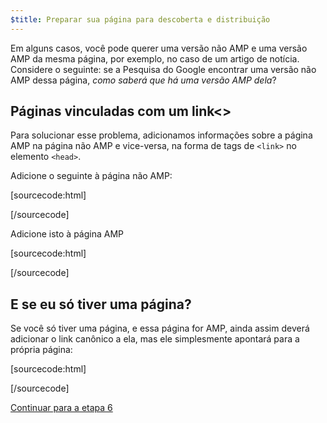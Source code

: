 ```yaml
---
$title: Preparar sua página para descoberta e distribuição
---
```


Em alguns casos, você pode querer uma versão não AMP e uma versão AMP da mesma página, por exemplo, no caso de um artigo de notícia. Considere o seguinte: se a Pesquisa do Google encontrar uma versão não AMP dessa página, *como saberá que há uma versão AMP dela*?

## Páginas vinculadas com um link&lt;>

Para solucionar esse problema, adicionamos informações sobre a página AMP na página não AMP e vice-versa, na forma de tags de `<link>` no elemento `<head>`.

Adicione o seguinte à página não AMP:

[sourcecode:html]
<link rel="amphtml" href="https://www.example.com/url/to/amp/document.html">
[/sourcecode]

Adicione isto à página AMP

[sourcecode:html]
<link rel="canonical" href="https://www.example.com/url/to/full/document.html">
[/sourcecode]

## E se eu só tiver uma página?

Se você só tiver uma página, e essa página for AMP, ainda assim deverá adicionar o link canônico a ela, mas ele simplesmente apontará para a própria página:

[sourcecode:html]
<link rel="canonical" href="https://www.example.com/url/to/amp/document.html">
[/sourcecode]

<a class="go-button button" href="/pt_br/docs/get_started/general/create/publish.html">Continuar para a etapa 6</a>
